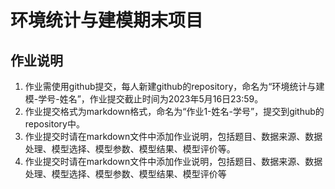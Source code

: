 # 环境统计与建模期末项目

## 作业说明

1. 作业需使用github提交，每人新建github的repository，命名为“环境统计与建模-学号-姓名”，作业提交截止时间为2023年5月16日23:59。
2. 作业提交格式为markdown格式，命名为“作业1-姓名-学号”，提交到github的repository中。
3. 作业提交时请在markdown文件中添加作业说明，包括题目、数据来源、数据处理、模型选择、模型参数、模型结果、模型评价等。
4. 作业提交时请在markdown文件中添加作业说明，包括题目、数据来源、数据处理、模型选择、模型参数、模型结果、模型评价等

